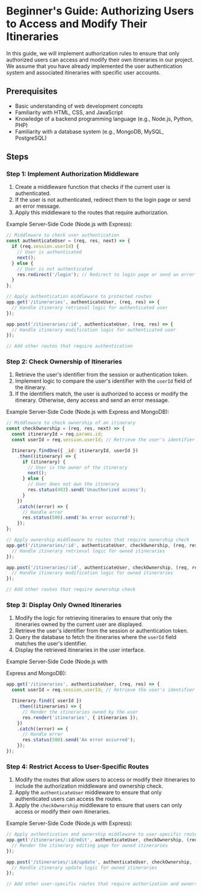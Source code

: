 # Beginner's Guide: Authorizing Users to Access and Modify Their Itineraries

In this guide, we will implement authorization rules to ensure that only authorized users can access and modify their own itineraries in our project. We assume that you have already implemented the user authentication system and associated itineraries with specific user accounts.

## Prerequisites
- Basic understanding of web development concepts
- Familiarity with HTML, CSS, and JavaScript
- Knowledge of a backend programming language (e.g., Node.js, Python, PHP)
- Familiarity with a database system (e.g., MongoDB, MySQL, PostgreSQL)

## Steps

### Step 1: Implement Authorization Middleware
1. Create a middleware function that checks if the current user is authenticated.
2. If the user is not authenticated, redirect them to the login page or send an error message.
3. Apply this middleware to the routes that require authorization.

Example Server-Side Code (Node.js with Express):
```javascript
// Middleware to check user authentication
const authenticateUser = (req, res, next) => {
  if (req.session.userId) {
    // User is authenticated
    next();
  } else {
    // User is not authenticated
    res.redirect('/login'); // Redirect to login page or send an error message
  }
};

// Apply authentication middleware to protected routes
app.get('/itineraries', authenticateUser, (req, res) => {
  // Handle itinerary retrieval logic for authenticated user
});

app.post('/itineraries/:id', authenticateUser, (req, res) => {
  // Handle itinerary modification logic for authenticated user
});

// Add other routes that require authentication
```

### Step 2: Check Ownership of Itineraries
1. Retrieve the user's identifier from the session or authentication token.
2. Implement logic to compare the user's identifier with the `userId` field of the itinerary.
3. If the identifiers match, the user is authorized to access or modify the itinerary. Otherwise, deny access and send an error message.

Example Server-Side Code (Node.js with Express and MongoDB):
```javascript
// Middleware to check ownership of an itinerary
const checkOwnership = (req, res, next) => {
  const itineraryId = req.params.id;
  const userId = req.session.userId; // Retrieve the user's identifier

  Itinerary.findOne({ _id: itineraryId, userId })
    .then((itinerary) => {
      if (itinerary) {
        // User is the owner of the itinerary
        next();
      } else {
        // User does not own the itinerary
        res.status(403).send('Unauthorized access');
      }
    })
    .catch((error) => {
      // Handle error
      res.status(500).send('An error occurred');
    });
};

// Apply ownership middleware to routes that require ownership check
app.get('/itineraries/:id', authenticateUser, checkOwnership, (req, res) => {
  // Handle itinerary retrieval logic for owned itineraries
});

app.post('/itineraries/:id', authenticateUser, checkOwnership, (req, res) => {
  // Handle itinerary modification logic for owned itineraries
});

// Add other routes that require ownership check
```

### Step 3: Display Only Owned Itineraries
1. Modify the logic for retrieving itineraries to ensure that only the itineraries owned by the current user are displayed.
2. Retrieve the user's identifier from the session or authentication token.
3. Query the database to fetch the itineraries where the `userId` field matches the user's identifier.
4. Display the retrieved itineraries in the user interface.

Example Server-Side Code (Node.js with

 Express and MongoDB):
```javascript
app.get('/itineraries', authenticateUser, (req, res) => {
  const userId = req.session.userId; // Retrieve the user's identifier

  Itinerary.find({ userId })
    .then((itineraries) => {
      // Render the itineraries owned by the user
      res.render('itineraries', { itineraries });
    })
    .catch((error) => {
      // Handle error
      res.status(500).send('An error occurred');
    });
});
```

### Step 4: Restrict Access to User-Specific Routes
1. Modify the routes that allow users to access or modify their itineraries to include the authorization middleware and ownership check.
2. Apply the `authenticateUser` middleware to ensure that only authenticated users can access the routes.
3. Apply the `checkOwnership` middleware to ensure that users can only access or modify their own itineraries.

Example Server-Side Code (Node.js with Express):
```javascript
// Apply authentication and ownership middleware to user-specific routes
app.get('/itineraries/:id/edit', authenticateUser, checkOwnership, (req, res) => {
  // Render the itinerary editing page for owned itineraries
});

app.post('/itineraries/:id/update', authenticateUser, checkOwnership, (req, res) => {
  // Handle itinerary update logic for owned itineraries
});

// Add other user-specific routes that require authorization and ownership check
```

